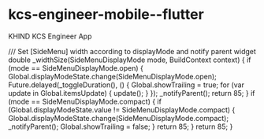 # kcs-engineer-mobile--flutter

KHIND KCS Engineer App

/// Set [SideMenu] width according to displayMode and notify parent widget
double \_widthSize(SideMenuDisplayMode mode, BuildContext context) {
if (mode == SideMenuDisplayMode.open) {
Global.displayModeState.change(SideMenuDisplayMode.open);
Future.delayed(\_toggleDuration(), () {
Global.showTrailing = true;
for (var update in Global.itemsUpdate) {
update();
}
});
\_notifyParent();
return 85;
}
if (mode == SideMenuDisplayMode.compact) {
if (Global.displayModeState.value != SideMenuDisplayMode.compact) {
Global.displayModeState.change(SideMenuDisplayMode.compact);
\_notifyParent();
Global.showTrailing = false;
}
return 85;
}
return 85;
}
